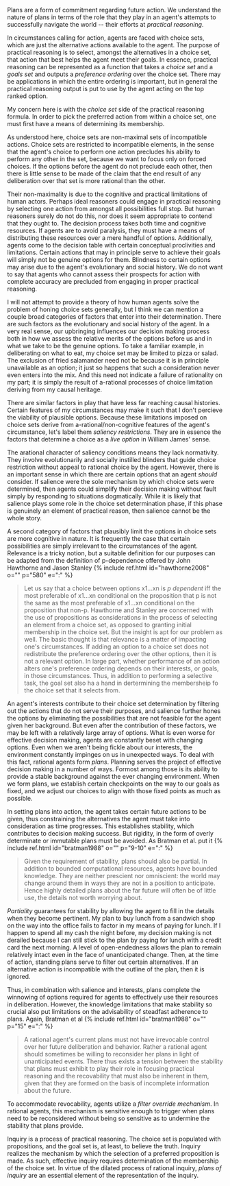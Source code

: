 Plans are a form of commitment regarding future action. We understand the nature of plans in terms of the role that they play in an agent's attempts to successfully navigate the world -- their efforts at *practical reasoning*. 

In circumstances calling for action, agents are faced with choice sets, which are just the alternative actions available to the agent. The purpose of practical reasoning is to select, amongst the alternatives in a choice set, that action that best helps the agent meet their goals. In essence, practical reasoning can be represented as a function that takes a *choice set* and a *goals set* and outputs a *preference ordering* over the choice set. There may be applications in which the entire ordering is important, but in general the practical reasoning output is put to use by the agent acting on the top ranked option. 

My concern here is with the *choice set* side of the practical reasoning formula. In order to pick the preferred action from within a choice set, one must first have a means of determining its membership.

As understood here, choice sets are non-maximal sets of incompatible actions. Choice sets are restricted to incompatible elements, in the sense that the agent's choice to perform one action precludes his ability to perform any other in the set, because we want to focus only on forced choices. If the options before the agent do not preclude each other, then there is little sense to be made of the claim that the end result of any deliberation over that set is more rational than the other.

Their non-maximality is due to the cognitive and practical limitations of human actors. Perhaps ideal reasoners could engage in practical reasoning by selecting one action from amongst all possibilities full stop. But human reasoners surely do not do this, nor does it seem appropriate to contend that they ought to. The decision process takes both time and cognitive resources. If agents are to avoid paralysis, they must have a means of distributing these resources over a mere handful of options. Additionally, agents come to the decision table with certain conceptual proclivities and limitations. Certain actions that may in principle serve to achieve their goals will simply not be genuine options for them. Blindness to certain options may arise due to the agent's evolutionary and social history. We do not want to say that agents who cannot assess their prospects for action with complete accuracy are precluded from engaging in proper practical reasoning. 

I will not attempt to provide a theory of how human agents solve the problem of honing choice sets generally, but I think we can mention a couple broad categories of factors that enter into their determination. There are such factors as the evolutionary and social history of the agent. In a very real sense, our upbringing influences our decision making process both in how we assess the relative merits of the options before us and in what we take to be the genuine options. To take a familiar example, in deliberating on what to eat, my choice set may be limited to pizza or salad. The exclusion of fried salamander need not be because it is in principle unavailable as an option; it just so happens that such a consideration never even enters into the mix. And this need not indicate a failure of rationality on my part; it is simply the result of a-rational processes of choice limitation deriving from my causal heritage. 

There are similar factors in play that have less far reaching causal histories. Certain features of my circumstances may make it such that I don't percieve the viability of plausible options. Because these limitations imposed on choice sets derive from a-rational/non-cognitive features of the agent's circumstance, let's label them *saliency restrictions*. They are in essence the factors that determine a choice as a *live option* in William James' sense. 

The arational character of saliency conditions means they lack normativity. They involve evolutionarily and socially instilled blinders that guide choice restriction without appeal to rational choice by the agent. However, there is an important sense in which there are certain options that an agent *should* consider. If salience were the sole mechanism by which choice sets were determined, then agents could simplify their decision making without fault simply by responding to situations dogmatically. While it is likely that salience plays some role in the choice set determination phase, if this phase is genuinely an element of practical reason, then salience cannot be the whole story.

A second category of factors that plausibly limit the options in choice sets are more cognitive in nature. It is frequently the case that certain possibilities are simply irrelevant to the circumstances of the agent. Relevance is a tricky notion, but a suitable definition for our purposes can be adapted from the definition of p-dependence offered by John Hawthorne and Jason Stanley {% include ref.html id="hawthorne2008" o="" p="580" e=":" %}
  
> Let us say that a choice between options x1...xn is *p dependent* iff the most preferable of x1...xn conditional on the proposition that p is not the same as the most preferable of x1...xn conditional on the proposition that non-p.
Hawthorne and Stanley are concerned with the use of propositions as considerations in the process of selecting an element from a choice set, as opposed to granting initial membership in the choice set. But the insight is apt for our problem as well. The basic thought is that relevance is a matter of impacting one's circumstances. If adding an option to a choice set does not redistribute the preference ordering over the other options, then it is not a relevant option. In large part, whether performance of an action alters one's preference ordering depends on their interests, or goals, in those circumstances. Thus, in addition to performing a selective task, the goal set also ha a hand in dertermining the membersheip fo the choice set that it selects from.

An agent's interests contribute to their choice set determination by filtering out the actions that do not serve their purposes, and salience further hones the options by eliminating the possibilities that are not feasible for the agent given her background. But even after the contribution of these factors, we may be left with a relatively large array of options. What is even worse for effective decision making, agents are constantly beset with changing options. Even when we aren't being fickle about our interests, the environment constantly impinges on us in unexpected ways. To deal with this fact, rational agents form *plans*. Planning serves the project of effective decision making in a number of ways. Formost among those is its ability to provide a stable background against the ever changing environment. When we form plans, we establish certain checkpoints on the way to our goals as fixed, and we adjust our choices to align with those fixed points as much as possible.

In setting plans into action, the agent takes certain future actions to be given, thus constraining the alternatives the agent must take into consideration as time progresses. This establishes stability, which contributes to decision making success. But rigidity, in the form of overly determinate or immutable plans must be avoided. As Bratman et al. put it {% include ref.html id="bratman1988" o="" p="9-10" e=":" %}

> Given the requirement of stability, plans should also be partial. In addition to bounded computational resources, agents have bounded knowledge. They are neither prescient nor omniscient: the world may change around them in ways they are not in a position to anticipate. Hence highly detailed plans about the far future will often be of little use, the details not worth worrying about.

*Partiality* guarantees for stability by allowing the agent to fill in the details when they become pertinent. My plan to buy lunch from a sandwich shop on the way into the office fails to factor in my means of paying for lunch. If I happen to spend all my cash the night before, my decision making is not derailed because I can still stick to the plan by paying for lunch with a credit card the next morning. A level of open-endedness allows the plan to remain relatively intact even in the face of unanticipated change. Then, at the time of action, standing plans serve to filter out certain alternatives. If an alternative action is incompatible with the outline of the plan, then it is ignored. 

Thus, in combination with salience and interests, plans complete the winnowing of options required for agents to effectively use their resources in deliberation. However, the knowledge limitations that make stability so crucial also put limitations on the advisability of steadfast adherence to plans. Again, Bratman et al {% include ref.html id="bratman1988" o="" p="15" e=":" %}

> A rational agent's current plans must not have irrevocable control over her future deliberation and behavior. Rather a rational agent should sometimes be willing to reconsider her plans in light of unanticipated events. There thus exists a tension between the stability that plans must exhibit to play their role in focusing practical reasoning and the recovability that must also be inherent in them, given that they are formed on the basis of incomplete information about the future.

To accommodate revocability, agents utilize a *filter override mechanism*. In rational agents, this mechanism is sensitive enough to trigger when plans need to be reconsidered without being so sensitive as to undermine the stability that plans provide. 

Inquiry is a process of practical reasoning. The choice set is populated with propositions, and the goal set is, at least, to believe the truth. Inquiry realizes the mechanism by which the selection of a preferred proposition is made. As such, effective inquiry requires determination of the membership of the choice set. In virtue of the dilated process of rational inquiry, *plans of inquiry* are an essential element of the representation of the inquiry.

